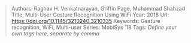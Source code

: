 > Authors: Raghav H. Venkatnarayan, Griffin Page, Muhammad Shahzad
> Title: Multi-User Gesture Recognition Using WiFi
> Year: 2018
> Url: https://doi.org/10.1145/3210240.3210335
> Keywords: Gesture recognition, WiFi, Multi-user
> Series: MobiSys '18
> Tags: *Define your own tags here, separate by comma*
